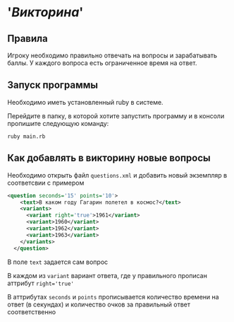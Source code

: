 # '*Викторина*'

## Правила
Игроку необходимо правильно отвечать на вопросы и зарабатывать баллы. У каждого вопроса есть ограниченное время на ответ.

## Запуск программы
Необходимо иметь установленный ruby в системе.

Перейдите в папку, в которой хотите запустить программу и в консоли пропишите следующую команду:

```shell
ruby main.rb
```

## Как добавлять в викторину новые вопросы
Необходимо открыть файл `questions.xml` и добавить новый экземпляр в соответсвии с примером

```xml
<question seconds='15' points='10'>
    <text>В каком году Гагарин полетел в космос?</text>
    <variants>
      <variant right='true'>1961</variant>
      <variant>1960</variant>
      <variant>1962</variant>
      <variant>1963</variant>
    </variants>
  </question>
```

В поле `text` задается сам вопрос

В каждом из `variant` вариант ответа, где у правильного прописан аттрибут `right='true'`

В аттрибутах `seconds` и `points` прописывается количество времени на ответ (в секундах) и количество очков за правильный ответ соответственно